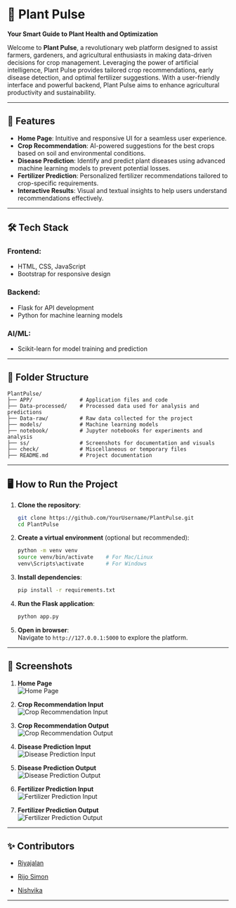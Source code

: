 # 🌱 Plant Pulse  
**Your Smart Guide to Plant Health and Optimization**

Welcome to **Plant Pulse**, a revolutionary web platform designed to assist farmers, gardeners, and agricultural enthusiasts in making data-driven decisions for crop management. Leveraging the power of artificial intelligence, Plant Pulse provides tailored crop recommendations, early disease detection, and optimal fertilizer suggestions. With a user-friendly interface and powerful backend, Plant Pulse aims to enhance agricultural productivity and sustainability.

---

## 🚀 Features  
- **Home Page**: Intuitive and responsive UI for a seamless user experience.  
- **Crop Recommendation**: AI-powered suggestions for the best crops based on soil and environmental conditions.  
- **Disease Prediction**: Identify and predict plant diseases using advanced machine learning models to prevent potential losses.  
- **Fertilizer Prediction**: Personalized fertilizer recommendations tailored to crop-specific requirements.  
- **Interactive Results**: Visual and textual insights to help users understand recommendations effectively.  

---

## 🛠️ Tech Stack  
### **Frontend**:  
- HTML, CSS, JavaScript  
- Bootstrap for responsive design  

### **Backend**:  
- Flask for API development  
- Python for machine learning models  

### **AI/ML**:  
- Scikit-learn for model training and prediction  

---

## 📂 Folder Structure  
```plaintext
PlantPulse/
├── APP/               # Application files and code
├── Data-processed/    # Processed data used for analysis and predictions
├── Data-raw/          # Raw data collected for the project
├── models/            # Machine learning models
├── notebook/          # Jupyter notebooks for experiments and analysis
├── ss/                # Screenshots for documentation and visuals
├── check/             # Miscellaneous or temporary files
├── README.md          # Project documentation
```

---

## 🖥️ How to Run the Project  
1. **Clone the repository**:  
   ```bash
   git clone https://github.com/YourUsername/PlantPulse.git
   cd PlantPulse
   ```
2. **Create a virtual environment** (optional but recommended):  
   ```bash
   python -m venv venv
   source venv/bin/activate    # For Mac/Linux
   venv\Scripts\activate       # For Windows
   ```
3. **Install dependencies**:  
   ```bash
   pip install -r requirements.txt
   ```
4. **Run the Flask application**:  
   ```bash
   python app.py
   ```
5. **Open in browser**:  
   Navigate to `http://127.0.0.1:5000` to explore the platform.

---

## 📸 Screenshots  

1. **Home Page**  
![Home Page](./ss/home.jpg)  

2. **Crop Recommendation Input**  
![Crop Recommendation Input](./ss/crop_reccom.jpg)  

3. **Crop Recommendation Output**  
![Crop Recommendation Output](./ss/crop_reccom_out.jpg)  

4. **Disease Prediction Input**  
![Disease Prediction Input](./ss/desease_pred.jpg)  

5. **Disease Prediction Output**  
![Disease Prediction Output](./ss/desease_pred_out.jpg)  

6. **Fertilizer Prediction Input**  
![Fertilizer Prediction Input](./ss/fert_predict.jpg)  

7. **Fertilizer Prediction Output**  
![Fertilizer Prediction Output](./ss/fert_predict_out.jpg)  

---

## ✨ Contributors  
- [Riyajalan](https://github.com/Riya-jalan)  

- [Rijo Simon](https://github.com/Rijo-1)  

- [Nishvika](https://github.com/Nish-037) 





---
